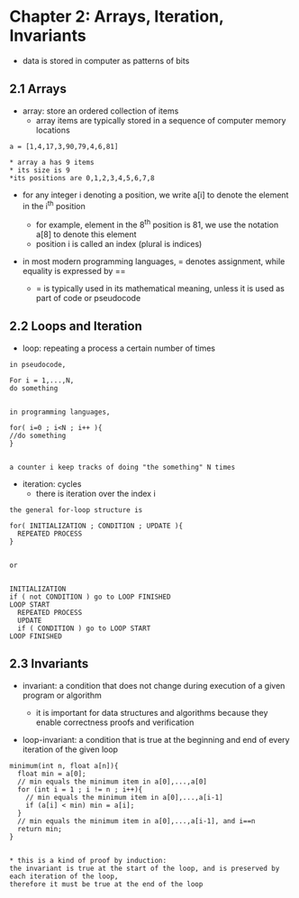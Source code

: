 # Chapter 2: Arrays, Iteration, Invariants
- data is stored in computer as patterns of bits

## 2.1 Arrays
- array: store an ordered collection of items
  - array items are typically stored in a sequence of computer memory locations
```
a = [1,4,17,3,90,79,4,6,81]

* array a has 9 items
* its size is 9
*its positions are 0,1,2,3,4,5,6,7,8

```
- for any integer i denoting a position, we write a[i] to denote the element in the i<sup>th</sup> position
  - for example, element in the 8<sup>th</sup> position is 81, we use the notation a[8] to denote this element
  - position i is called an index (plural is indices)
 
- in most modern programming languages, = denotes assignment, while equality is expressed by ==
  - = is typically used in its mathematical meaning, unless it is used as part of code or pseudocode

## 2.2 Loops and Iteration
- loop: repeating a process a certain number of times
```
in pseudocode,

For i = 1,...,N,
do something


in programming languages,

for( i=0 ; i<N ; i++ ){
//do something
}


a counter i keep tracks of doing "the something" N times

```
- iteration: cycles
  - there is iteration over the index i

```
the general for-loop structure is

for( INITIALIZATION ; CONDITION ; UPDATE ){
  REPEATED PROCESS
}


or


INITIALIZATION
if ( not CONDITION ) go to LOOP FINISHED
LOOP START
  REPEATED PROCESS
  UPDATE
  if ( CONDITION ) go to LOOP START
LOOP FINISHED

```

## 2.3 Invariants
- invariant: a condition that does not change during execution of a given program or algorithm
  - it is important for data structures and algorithms because they enable correctness proofs and verification

- loop-invariant: a condition that is true at the beginning and end of every iteration of the given loop
```
minimum(int n, float a[n]){
  float min = a[0];
  // min equals the minimum item in a[0],...,a[0]
  for (int i = 1 ; i != n ; i++){
    // min equals the minimum item in a[0],...,a[i-1]
    if (a[i] < min) min = a[i];
  }
  // min equals the minimum item in a[0],...,a[i-1], and i==n
  return min;
}


* this is a kind of proof by induction:
the invariant is true at the start of the loop, and is preserved by each iteration of the loop,
therefore it must be true at the end of the loop

```
